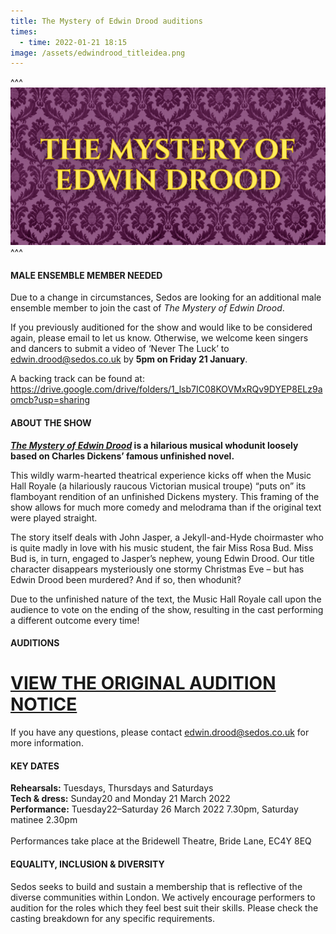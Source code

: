 ```yaml
---
title: The Mystery of Edwin Drood auditions
times:
  - time: 2022-01-21 18:15
image: /assets/edwindrood_titleidea.png
---
```

^^^ ![](/assets/edwindrood_titleidea.png)
^^^ 

#### **MALE ENSEMBLE MEMBER NEEDED**

Due to a change in circumstances, Sedos are looking for an additional male ensemble member to join the cast of *The Mystery of Edwin Drood*. 

If you previously auditioned for the show and would like to be considered again, please email to let us know. Otherwise, we welcome keen singers and dancers to submit a video of ‘Never The Luck’ to [edwin.drood@sedos.co.uk](mailto:edwin.drood@sedos.co.uk) by **5pm on Friday 21 January**. 

A backing track can be found at: <https://drive.google.com/drive/folders/1_lsb7IC08KOVMxRQv9DYEP8ELz9aomcb?usp=sharing>

#### **ABOUT THE SHOW**

***[The Mystery of Edwin Drood](https://sedos.co.uk/shows/2022-the-mystery-of-edwin-drood)* is a hilarious musical whodunit loosely based on Charles Dickens’ famous unfinished novel.** 

This wildly warm-hearted theatrical experience kicks off when the Music Hall Royale (a hilariously raucous Victorian musical troupe) “puts on” its flamboyant rendition of an unfinished Dickens mystery. This framing of the show allows for much more comedy and melodrama than if the original text were played straight.

The story itself deals with John Jasper, a Jekyll-and-Hyde choirmaster who is quite madly in love with his music student, the fair Miss Rosa Bud. Miss Bud is, in turn, engaged to Jasper’s nephew, young Edwin Drood. Our title character disappears mysteriously one stormy Christmas Eve – but has Edwin Drood been murdered? And if so, then whodunit?

Due to the unfinished nature of the text, the Music Hall Royale call upon the audience to vote on the ending of the show, resulting in the cast performing a different outcome every time!

#### **AUDITIONS**

# **[VIEW THE ORIGINAL AUDITION NOTICE](https://docs.google.com/document/d/1HoyNKNeB2tHIb5OeC08sjVYrNABF47286X0K1c5aMpo/edit)**

If you have any questions, please contact [edwin.drood@sedos.co.uk](mailto:edwin.drood@sedos.co.uk) for more information.

#### **KEY DATES**

**Rehearsals:** Tuesdays, Thursdays and Saturdays\
**Tech & dress:** Sunday20 and Monday 21 March 2022\
**Performance:** Tuesday22–Saturday 26 March 2022 7.30pm, Saturday matinee 2.30pm\
\
Performances take place at the Bridewell Theatre, Bride Lane, EC4Y 8EQ

#### **EQUALITY, INCLUSION & DIVERSITY**

Sedos seeks to build and sustain a membership that is reflective of the diverse communities within London. We actively encourage performers to audition for the roles which they feel best suit their skills. Please check the casting breakdown for any specific requirements.
